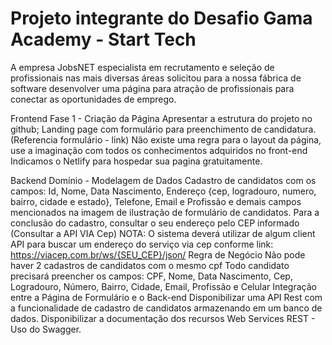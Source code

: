 # Projeto integrante do Desafio Gama Academy - Start Tech

A empresa JobsNET especialista em recrutamento e seleção de profissionais nas mais diversas áreas solicitou para a nossa fábrica de software desenvolver uma página para atração de profissionais para conectar as oportunidades de emprego.

Frontend
Fase 1 - Criação da Página
Apresentar a estrutura do projeto no github;
Landing page com formulário para preenchimento de candidatura. (Referencia formulário - link)
Não existe uma regra para o layout da página, use a imaginação com todos os conhecimentos adquiridos no front-end
Indicamos o Netlify para hospedar sua pagina gratuitamente.

Backend
Domínio - Modelagem de Dados
 Cadastro de candidatos com os campos: Id, Nome, Data Nascimento, Endereço {cep, logradouro, numero, bairro, cidade e estado}, Telefone, Email e Profissão e demais campos mencionados na imagem de ilustração de formulário de candidatos.
 Para a conclusão do cadastro, consultar o seu endereço pelo CEP informado (Consultar a API VIA Cep) NOTA: O sistema deverá utilizar de algum client API para buscar um endereço do serviço via cep conforme link: https://viacep.com.br/ws/{SEU_CEP}/json/
Regra de Negócio
Não pode haver 2 cadastros de candidatos com o mesmo cpf
Todo candidato precisará preencher os campos: CPF, Nome, Data Nascimento, Cep, Logradouro, Número, Bairro, Cidade, Email, Profissão e Celular
Integração entre a Página de Formulário e o Back-end
Disponibilizar uma API Rest com a funcionalidade de cadastro de candidatos armazenando em um banco de dados.
Disponibilizar a documentação dos recursos Web Services REST - Uso do Swagger.
